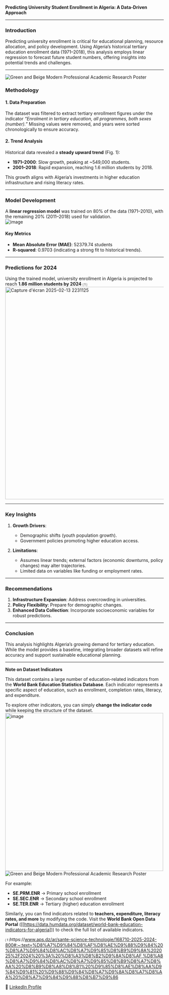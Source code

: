 **Predicting University Student Enrollment in Algeria: A Data-Driven Approach**  

---

### **Introduction**  
Predicting university enrollment is critical for educational planning, resource allocation, and policy development. Using Algeria’s historical tertiary education enrollment data (1971–2018), this analysis employs linear regression to forecast future student numbers, offering insights into potential trends and challenges.  

---
![Green and Beige Modern Professional Academic Research Poster](https://github.com/user-attachments/assets/364ef4ca-2e89-4622-991b-254495eb73ec)

### **Methodology**  

#### **1. Data Preparation**  
The dataset was filtered to extract tertiary enrollment figures under the indicator *“Enrolment in tertiary education, all programmes, both sexes (number).”* Missing values were removed, and years were sorted chronologically to ensure accuracy.  

#### **2. Trend Analysis**  
Historical data revealed a **steady upward trend** (Fig. 1):  
- **1971–2000**: Slow growth, peaking at ~549,000 students.  
- **2001–2018**: Rapid expansion, reaching 1.6 million students by 2018.  

This growth aligns with Algeria’s investments in higher education infrastructure and rising literacy rates.  

---

### **Model Development**  
A **linear regression model** was trained on 80% of the data (1971–2010), with the remaining 20% (2011–2018) used for validation.  
![image](https://github.com/user-attachments/assets/aded7661-8e20-49ac-8ac2-d326db4b36e1)

#### **Key Metrics**  
- **Mean Absolute Error (MAE)**: 52379.74 students  
- **R-squared**: 0.9703 (indicating a strong fit to historical trends).  

---

### **Predictions for 2024**  
Using the trained model, university enrollment in Algeria is projected to reach **1.86 million students by 2024** 
⑴<img width="675" alt="Capture d'écran 2025-02-13 2231125" src="https://github.com/user-attachments/assets/620f8d06-e513-4a68-a71d-7b028c487b73" />


---

### **Key Insights**  
1. **Growth Drivers**:  
   - Demographic shifts (youth population growth).  
   - Government policies promoting higher education access.  

2. **Limitations**:  
   - Assumes linear trends; external factors (economic downturns, policy changes) may alter trajectories.  
   - Limited data on variables like funding or employment rates.  

---

### **Recommendations**  
1. **Infrastructure Expansion**: Address overcrowding in universities.  
2. **Policy Flexibility**: Prepare for demographic changes.  
3. **Enhanced Data Collection**: Incorporate socioeconomic variables for robust predictions.  

---

### **Conclusion**  
This analysis highlights Algeria’s growing demand for tertiary education. While the model provides a baseline, integrating broader datasets will refine accuracy and support sustainable educational planning.  

---
**Note on Dataset Indicators**  

This dataset contains a large number of education-related indicators from the **World Bank Education Statistics Database**. Each indicator represents a specific aspect of education, such as enrollment, completion rates, literacy, and expenditure.  

To explore other indicators, you can simply **change the indicator code** while keeping the structure of the dataset. 
<img width="502" alt="image" src="https://github.com/user-attachments/assets/225a0100-4e9b-4856-b136-dd813c37575d" />
 ![Green and Beige Modern Professional Academic Research Poster](https://github.com/user-attachments/assets/4fb49040-bde1-4f9e-bc5d-f2a37bc32ae7)


For example:  
- **SE.PRM.ENR** → Primary school enrollment  
- **SE.SEC.ENR** → Secondary school enrollment  
- **SE.TER.ENR** → Tertiary (higher) education enrollment  

Similarly, you can find indicators related to **teachers, expenditure, literacy rates, and more** by modifying the code. Visit the **World Bank Open Data Portal** ([[https://data.humdata.org/dataset/world-bank-education-indicators-for-algeria])) to check the full list of available indicators.

⑴https://www.aps.dz/ar/sante-science-technologie/168710-2025-2024-800#:~:text=%D8%A7%D9%84%D8%AF%D8%AE%D9%88%D9%84%20%D8%A7%D9%84%D8%AC%D8%A7%D9%85%D8%B9%D9%8A%202025%2F2024%20%3A%20%D8%A3%D8%B2%D9%8A%D8%AF,%D8%A8%D8%A7%D9%84%D8%AC%D8%A7%D9%85%D8%B9%D8%A7%D8%AA%20%D8%B9%D8%A8%D8%B1%20%D9%85%D8%AE%D8%AA%D9%84%D9%81%20%D9%88%D9%84%D8%A7%D9%8A%D8%A7%D8%AA%20%D8%A7%D9%84%D9%88%D8%B7%D9%86


🔗 [LinkedIn Profile](https://www.linkedin.com/in/abdessamed-ouahabi)

